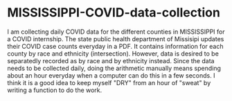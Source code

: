 # MISSISSIPPI-COVID-data-collection
I am collecting daily COVID data for the different counties in MISSISSIPPI for a COVID internship. The state public health department of Missisipi updates their COVID case counts everyday in a PDF. It contains information for each county by race and ethnicity (intersection). However, data is desired to be separatedly recorded as by race and by ethnicity instead. Since the data needs to be collected daily, doing the arithmetic manually means spending about an hour everyday when a computer can do this in a few seconds. I think it is a good idea to keep myself "DRY" from an hour of "sweat" by writing a function to do the work.
